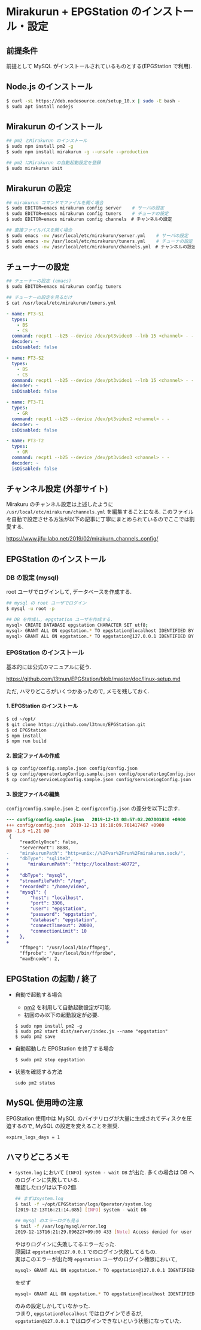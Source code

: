 # Mirakurun + EPGStation のインストール・設定

## 前提条件
前提として MySQL がインストールされているものとする(EPGStation で利用).


## Node.js のインストール

```bash
$ curl -sL https://deb.nodesource.com/setup_10.x | sudo -E bash -
$ sudo apt install nodejs
```

## Mirakurun のインストール

```bash
## pm2 とMirakurun のインストール
$ sudo npm install pm2 -g
$ sudo npm install mirakurun -g --unsafe --production

## pm2 にMirakurun の自動起動設定を登録
$ sudo mirakurun init
```

## Mirakurun の設定

```bash
## mirakurun コマンドでファイルを開く場合
$ sudo EDITOR=emacs mirakurun config server    # サーバの設定
$ sudo EDITOR=emacs mirakurun config tuners    # チューナの設定
$ sudo EDITOR=emacs mirakurun config channels　# チャンネルの設定

## 直接ファイルパスを開く場合
$ sudo emacs -nw /usr/local/etc/mirakurun/server.yml    # サーバの設定
$ sudo emacs -nw /usr/local/etc/mirakurun/tuners.yml    # チューナの設定
$ sudo emacs -nw /usr/local/etc/mirakurun/channels.yml　# チャンネルの設定
```

## チューナーの設定

```bash
## チューナーの設定 (emacs)
$ sudo EDITOR=emacs mirakurun config tuners

## チューナーの設定を見るだけ
$ cat /usr/local/etc/mirakurun/tuners.yml
```

```yaml
- name: PT3-S1
  types:
    - BS
    - CS
  command: recpt1 --b25 --device /dev/pt3video0 --lnb 15 <channel> - -
  decoder: ~
  isDisabled: false

- name: PT3-S2
  types:
    - BS
    - CS
  command: recpt1 --b25 --device /dev/pt3video1 --lnb 15 <channel> - -
  decoder: ~
  isDisabled: false

- name: PT3-T1
  types:
    - GR
  command: recpt1 --b25 --device /dev/pt3video2 <channel> - -
  decoder: ~
  isDisabled: false

- name: PT3-T2
  types:
    - GR
  command: recpt1 --b25 --device /dev/pt3video3 <channel> - -
  decoder: ~
  isDisabled: false
```

## チャンネル設定 (外部サイト)
Mirakuru のチャンネル設定は上述したように `/usr/local/etc/mirakurun/channels.yml` を編集することになる.
このファイルを自動で設定させる方法が以下の記事に丁寧にまとめられているのでここでは割愛する.

https://www.jifu-labo.net/2019/02/mirakurn_channels_config/


## EPGStation のインストール

### DB の設定 (mysql)
root ユーザでログインして, データベースを作成する.

```bash
## mysql の root ユーザでログイン
$ mysql -u root -p

## DB を作成し, epgstation ユーザを作成する.
mysql> CREATE DATABASE epgstation CHARACTER SET utf8;
mysql> GRANT ALL ON epgstation.* TO epgstation@localhost IDENTIFIED BY 'epgstation';
mysql> GRANT ALL ON epgstation.* TO epgstation@127.0.0.1 IDENTIFIED BY 'epgstation';
```

### EPGStation のインストール
基本的には公式のマニュアルに従う.

https://github.com/l3tnun/EPGStation/blob/master/doc/linux-setup.md

ただ, ハマりどころがいくつかあったので, メモを残しておく.

#### 1. EPGStation のインストール

```bash
$ cd ~/opt/
$ git clone https://github.com/l3tnun/EPGStation.git
$ cd EPGStation
$ npm install
$ npm run build
```

#### 2. 設定ファイルの作成

```bash
$ cp config/config.sample.json config/config.json
$ cp config/operatorLogConfig.sample.json config/operatorLogConfig.json
$ cp config/serviceLogConfig.sample.json config/serviceLogConfig.json
```

#### 3. 設定ファイルの編集
`config/config.sample.json` と `config/config.json` の差分を以下に示す.

```diff
--- config/config.sample.json   2019-12-13 08:57:02.207801030 +0900
+++ config/config.json  2019-12-13 16:18:09.761417467 +0900
@@ -1,8 +1,21 @@
 {
     "readOnlyOnce": false,
     "serverPort": 8888,
-    "mirakurunPath": "http+unix://%2Fvar%2Frun%2Fmirakurun.sock/",
-    "dbType": "sqlite3",
+       "mirakurunPath": "http://localhost:40772",
+
+    "dbType": "mysql",
+    "streamFilePath": "/tmp",
+    "recorded": "/home/video",
+    "mysql": {
+        "host": "localhost",
+        "port": 3306,
+        "user": "epgstation",
+        "password": "epgstation",
+        "database": "epgstation",
+        "connectTimeout": 20000,
+        "connectionLimit": 10
+    },
+
     "ffmpeg": "/usr/local/bin/ffmpeg",
     "ffprobe": "/usr/local/bin/ffprobe",
     "maxEncode": 2,
```

## EPGStation の起動 / 終了
- 自動で起動する場合
    - [pm2](http://pm2.keymetrics.io/) を利用して自動起動設定が可能.
    - 初回のみ以下の起動設定が必要.

    ```
    $ sudo npm install pm2 -g
    $ sudo pm2 start dist/server/index.js --name "epgstation"
    $ sudo pm2 save
    ```

- 自動起動した EPGStation を終了する場合

    ```
    $ sudo pm2 stop epgstation
    ```

- 状態を確認する方法

   ```
   sudo pm2 status
   ```

## MySQL 使用時の注意

EPGStation 使用中は MySQL のバイナリログが大量に生成されてディスクを圧迫するので, MySQL の設定を変えることを推奨.


```
expire_logs_days = 1
```

## ハマりどころメモ

- `system.log` において `[INFO] system - wait DB` が出た.
  多くの場合は DB へのログインに失敗している.<br>
  確認したログは以下の2個.


  ```bash
  ## まずはsystem.log
  $ tail -f ~/opt/EPGStation/logs/Operator/system.log
  [2019-12-13T16:21:14.085] [INFO] system - wait DB

  ## mysql のエラーログも見る
  $ tail -f /var/log/mysql/error.log
  2019-12-13T16:21:29.096227+09:00 433 [Note] Access denied for user 'epgstation'@'127.0.0.1' (using password: YES)
  ```

  やはりログインに失敗してるエラーだった.<br>
  原因は `epgstation@127.0.0.1` でのログイン失敗してるもの.<br>
  実はこのエラーが出た時 `epgstation` ユーザのログイン権限において,


  ```bash
  mysql> GRANT ALL ON epgstation.* TO epgstation@127.0.0.1 IDENTIFIED BY 'epgstation';
  ```

  をせず


  ```bash
  mysql> GRANT ALL ON epgstation.* TO epgstation@localhost IDENTIFIED BY 'epgstation';
  ```

  のみの設定しかしていなかった.<br>
  つまり, `epgstation@localhost` ではログインできるが, `epgstation@127.0.0.1` ではログインできないという状態になっていた.
